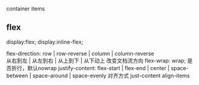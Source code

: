container
items

## flex
display:flex;
display:inline-flex;

flex-direction: row | row-reverse | column | column-reverse  
从右到左 | 从左到右 | 从上到下 | 从下动上 改变文档流方向
flex-wrap: wrap; 是否折行，默认nowrap
justify-content: flex-start | flex-end | center | space-between | space-around | space-evenly 对齐方式
just-content
align-items













